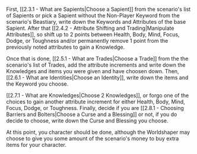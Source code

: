 First, [[2.3.1 - What are Sapients|Choose a Sapient]] from the scenario's list of Sapients or pick a Sapient without the Non-Player Keyword from the scenario's Beastiary, write down the Keywords and Attributes of the base Sapient. After that [[2.4.2 - Attribute Shifting and Trading|Manipulate Attributes]], so shift up to 2 points between Health, Body, Mind, Focus, Dodge, or Toughness and/or permanently remove 1 point from the previously noted attributes to gain a Knowledge.

Once that is done, [[2.5.1 - What are Trades|Choose a Trade]] from the the scenario's list of Trades, add the attribute increments and write down the Knowledges and items you were given and have choosen down. Then, [[2.6.1 - What are Identities|Choose an Identity]], write down the items and the Keyword you choose.

[[2.7.1 - What are Knowledges|Choose 2 Knowledges]], or forgo one of the choices to gain another attribute increment for either Health, Body, Mind, Focus, Dodge, or Toughness. Finally, decide if you are [[2.8.1 - Choosing Barriers and Bolters|Choose a Curse and a Blessing]] or not, if you do decide to choose, write down the Curse and Blessing you choose.

At this point, you character should be done, although the Worldshaper may choose to give you some amount of the scenario's money to buy extra items for your character.